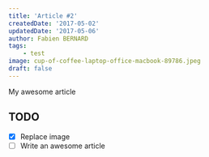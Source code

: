 ```yaml
---
title: 'Article #2'
createdDate: '2017-05-02'
updatedDate: '2017-05-06'
author: Fabien BERNARD
tags:
    - test
image: cup-of-coffee-laptop-office-macbook-89786.jpeg
draft: false
---
```


My awesome article

## TODO

-   [x] Replace image
-   [ ] Write an awesome article
